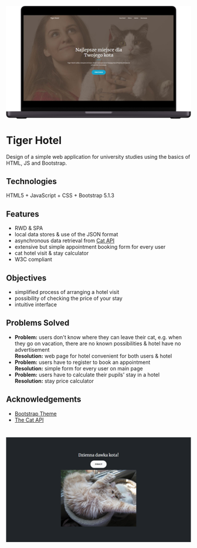 ![alt text](./demo.png?raw=true "Demo")

# Tiger Hotel

Design of a simple web application for university studies using the basics of HTML, JS and Bootstrap.


## Technologies

HTML5 + JavaScript + CSS + Bootstrap 5.1.3


## Features

- RWD & SPA
- local data stores & use of the JSON format
- asynchronous data retrieval from [Cat API](https://thecatapi.com/)
- extensive but simple appointment booking form for every user
- cat hotel visit & stay calculator
- W3C compliant

## Objectives

- simplified process of arranging a hotel visit
- possibility of checking the price of your stay
- intuitive interface
## Problems Solved

- **Problem:** users don't know where they can leave their cat, e.g. when they go on vacation, there are no known possibilities & hotel have no advertisement\
    **Resolution:** web page for hotel convenient for both users & hotel
- **Problem:** users have to register to book an appointment\
    **Resolution:** simple form for every user on main page
- **Problem:** users have to calculate their pupils' stay in a hotel\
    **Resolution:** stay price calculator



## Acknowledgements

 - [Bootstrap Theme](https://startbootstrap.com/theme/creative)
 - [The Cat API](https://thecatapi.com/)

#

![alt text](./demo3.png?raw=true "Demo3")